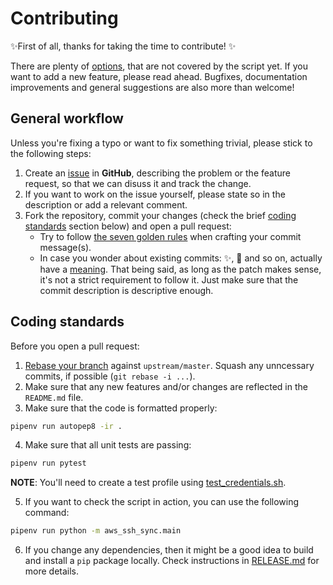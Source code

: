 # Contributing 

:sparkles:First of all, thanks for taking the time to contribute! :sparkles:

There are plenty of [options](https://linux.die.net/man/5/ssh_config), that are not covered by the script yet. If you want to add a new feature, please read ahead. Bugfixes, documentation improvements and general suggestions are also more than welcome!

## General workflow

Unless you're fixing a typo or want to fix something trivial, please stick to the following steps:

1. Create an [issue](/issues) in **GitHub**, describing the problem or the feature request, so that we can disuss it and track the change.
1. If you want to work on the issue yourself, please state so in the description or add a relevant comment.
1. Fork the repository, commit your changes (check the brief [coding standards](#Coding-standards) section below) and open a pull request:
    - Try to follow [the seven golden rules](https://chris.beams.io/posts/git-commit/) when crafting your commit message(s).
    - In case you wonder about existing commits: :sparkles:, :bookmark: and so on, actually have a [meaning](https://gitmoji.carloscuesta.me/). That being said, as long as the patch makes sense, it's not a strict requirement to follow it. Just make sure that the commit description is descriptive enough.

## Coding standards

Before you open a pull request:

1. [Rebase your branch](https://gist.github.com/ravibhure/a7e0918ff4937c9ea1c456698dcd58aa) against `upstream/master`. Squash any unncessary commits, if possible (`git rebase -i ...`).
1. Make sure that any new features and/or changes are reflected in the `README.md` file. 
1. Make sure that the code is formatted properly:

```bash
pipenv run autopep8 -ir .
```

4. Make sure that all unit tests are passing:

```bash
pipenv run pytest
```

**NOTE**: You'll need to create a test profile using [test_credentials.sh](test_credentials.sh).

5. If you want to check the script in action, you can use the following command: 

```bash
pipenv run python -m aws_ssh_sync.main
```

6. If you change any dependencies, then it might be a good idea to build and install a `pip` package locally. Check instructions in [RELEASE.md](RELEASE.md) for more details.
